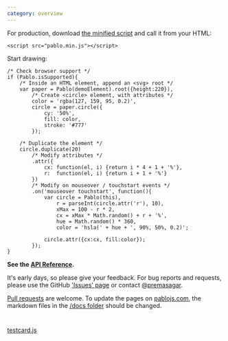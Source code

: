 ```yaml
---
category: overview
---
```


For production, download <a href="https://github.com/downloads/dharmafly/pablo/pablo.min.js" target="_blank">the minified script</a> and call it from your HTML:

    <script src="pablo.min.js"></script>

Start drawing:

    /* Check browser support */
    if (Pablo.isSupported){
        /* Inside an HTML element, append an <svg> root */
        var paper = Pablo(demoElement).root({height:220}),
            /* Create <circle> element, with attributes */
            color = 'rgba(127, 159, 95, 0.2)',
            circle = paper.circle({
                cy: '50%',
                fill: color,
                stroke: '#777'
            });

        /* Duplicate the element */
        circle.duplicate(20)
            /* Modify attributes */
            .attr({
                cx: function(el, i) {return i * 4 + 1 + '%'},
                r:  function(el, i) {return i + 1 + '%'}
            })
            /* Modify on mouseover / touchstart events */
            .on('mouseover touchstart', function(){
                var circle = Pablo(this),
                    r = parseInt(circle.attr('r'), 10),
                    xMax = 100 - r * 2,
                    cx = xMax * Math.random() + r + '%',
                    hue = Math.random() * 360,
                    color = 'hsla(' + hue + ', 90%, 50%, 0.2)';

                circle.attr({cx:cx, fill:color});
            });
    }


**See the [API Reference][reference].**

It's early days, so please give your feedback. For bug reports and requests, please use the GitHub ['Issues' page][issues] or contact [@premasagar][prem-twitter].

[Pull requests][pull-requests] are welcome. To update the pages on [pablojs.com][pablo-site], the markdown files in the [/docs folder][docs-folder] should be changed.


<!-- Testcard demo -->
<div id="testcard" style="margin-top:40px">
    <script>
        // Load testcard script on DOM ready
        if (document.addEventListener){
            document.addEventListener('DOMContentLoaded', function(){
                var script = document.createElement('script');
                document.body.appendChild(script);
                script.src = 'https://raw.github.com/dharmafly/pablo/master/examples/testcard/testcard.js';
            }, false);
        }
    </script>
</div>

[testcard.js][testcard.js]


[pablo-site]: http://pablojs.com
[reference]: http://pablojs.com/reference/
[issues]: https://github.com/dharmafly/pablo/issues
[changelog]: http://pablojs.com/details/#changelog
[prem-twitter]: https://twitter.com/premasagar
[docs-folder]: https://github.com/dharmafly/pablo/tree/master/docs
[pull-requests]: https://help.github.com/articles/using-pull-requests
[testcard.js]: https://github.com/dharmafly/pablo/blob/master/examples/testcard/testcard.js